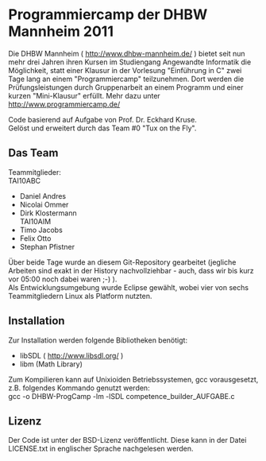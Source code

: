 # Programmiercamp der DHBW Mannheim 2011

Die DHBW Mannheim ( http://www.dhbw-mannheim.de/ ) bietet seit nun mehr drei Jahren ihren Kursen im Studiengang Angewandte Informatik die Möglichkeit, statt einer Klausur in der Vorlesung "Einführung in C" zwei Tage lang an einem "Programmiercamp" teilzunehmen. Dort werden die Prüfungsleistungen durch Gruppenarbeit an einem Programm und einer kurzen "Mini-Klausur" erfüllt. Mehr dazu unter http://www.programmiercamp.de/


Code basierend auf Aufgabe von Prof. Dr. Eckhard Kruse.<br/>
Gelöst und erweitert durch das Team #0 "Tux on the Fly".<br/>

## Das Team
Teammitglieder:<br/>
TAI10ABC<br/>
 - Daniel Andres<br/>
 - Nicolai Ommer<br/>
 - Dirk Klostermann<br/>
TAI10AIM<br/>
 - Timo Jacobs<br/>
 - Felix Otto<br/>
 - Stephan Pfistner<br/>

Über beide Tage wurde an diesem Git-Repository gearbeitet (jegliche Arbeiten sind exakt in der History nachvollziehbar - auch, dass wir bis kurz vor 05:00 noch dabei waren ;-) ).<br/>
Als Entwicklungsumgebung wurde Eclipse gewählt, wobei vier von sechs Teammitgliedern Linux als Platform nutzten.

## Installation

Zur Installation werden folgende Bibliotheken benötigt:<br/>
 - libSDL ( http://www.libsdl.org/ )<br/>
 - libm (Math Library)<br/>

Zum Kompilieren kann auf Unixioiden Betriebssystemen, gcc vorausgesetzt, z.B. folgendes Kommando genutzt werden:<br/>
  gcc -o DHBW-ProgCamp -lm -lSDL competence_builder_AUFGABE.c


## Lizenz
Der Code ist unter der BSD-Lizenz veröffentlicht. Diese kann in der Datei LICENSE.txt in englischer Sprache nachgelesen werden.
